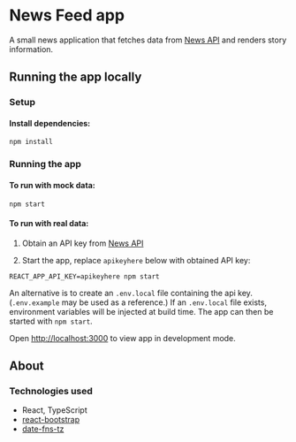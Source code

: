 # News Feed app

A small news application that fetches data from [News API](https://newsapi.org/) and renders story information.

## Running the app locally
### Setup
#### Install dependencies:
```
npm install
```

### Running the app

#### To run with mock data:

```
npm start
```

#### To run with real data:
1) Obtain an API key from [News API](https://newsapi.org/)

2) Start the app, replace `apikeyhere` below with obtained API key:

```
REACT_APP_API_KEY=apikeyhere npm start
```

An alternative is to create an `.env.local` file containing the api key. (`.env.example` may be used as a reference.) If an `.env.local` file exists, environment variables will be injected at build time. The app can then be started with `npm start`.

Open [http://localhost:3000](http://localhost:3000) to view app in development mode.

## About

### Technologies used
- React, TypeScript
- [react-bootstrap](https://react-bootstrap.github.io/)
- [date-fns-tz](https://www.npmjs.com/package/date-fns-tz)